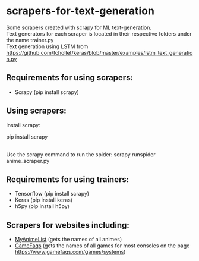 # scrapers-for-text-generation
Some scrapers created with scrapy for ML text-generation. <br>
Text generators for each scraper is located in their respective folders under the name trainer.py <br>
Text generation using LSTM from <a href="https://github.com/fchollet/keras/blob/master/examples/lstm_text_generation.py">https://github.com/fchollet/keras/blob/master/examples/lstm_text_generation.py</a>

<h2>Requirements for using scrapers:</h2>
<ul>
  <li>
    Scrapy (pip install scrapy)
  </li>
</ul>

<h2>Using scrapers:</h2>
Install scrapy:

pip install scrapy

<br>
Use the scrapy command to run the spider:
scrapy runspider anime_scraper.py


<h2>Requirements for using trainers:</h2>
<ul>
  <li>
    Tensorflow (pip install scrapy)
  </li>
  <li>
    Keras (pip install keras)
  </li>
  <li>
    h5py (pip install h5py)
  </li>
</ul>

<h2>Scrapers for websites including: </h2>
<ul>
  <li>
    <a href="https://myanimelist.net/">MyAnimeList</a> (gets the names of all animes)
  </li>
  <li>
    <a href="https://www.gamefaqs.com/">GameFaqs</a> (gets the names of all games for most consoles on the page <a href="https://www.gamefaqs.com/games/systems">https://www.gamefaqs.com/games/systems</a>)
  </li>
</ul>
    
